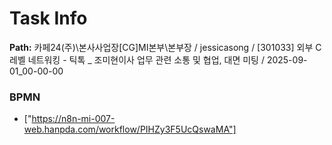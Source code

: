 # Task Info

**Path:** 카페24(주)\본사사업장\[CG]MI본부\본부장 / jessicasong / [301033] 외부 C레벨 네트워킹 - 틱톡 _ 조미현이사 업무 관련 소통 및 협업, 대면 미팅 / 2025-09-01_00-00-00

### BPMN
- ["https://n8n-mi-007-web.hanpda.com/workflow/PIHZy3F5UcQswaMA"]

